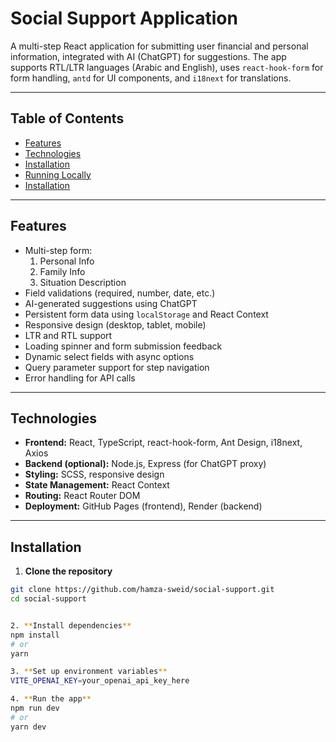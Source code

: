 # Social Support Application

A multi-step React application for submitting user financial and personal information, integrated with AI (ChatGPT) for suggestions. The app supports RTL/LTR languages (Arabic and English), uses `react-hook-form` for form handling, `antd` for UI components, and `i18next` for translations.

---

## Table of Contents
- [Features](#features)
- [Technologies](#technologies)
- [Installation](#installation)
- [Running Locally](#running-locally)
- [Installation](#)

---

## Features
- Multi-step form:
  1. Personal Info
  2. Family Info
  3. Situation Description
- Field validations (required, number, date, etc.)
- AI-generated suggestions using ChatGPT
- Persistent form data using `localStorage` and React Context
- Responsive design (desktop, tablet, mobile)
- LTR and RTL support
- Loading spinner and form submission feedback
- Dynamic select fields with async options
- Query parameter support for step navigation
- Error handling for API calls

---

## Technologies
- **Frontend:** React, TypeScript, react-hook-form, Ant Design, i18next, Axios
- **Backend (optional):** Node.js, Express (for ChatGPT proxy)
- **Styling:** SCSS, responsive design
- **State Management:** React Context
- **Routing:** React Router DOM
- **Deployment:** GitHub Pages (frontend), Render (backend)

---

## Installation

1. **Clone the repository**

```bash
git clone https://github.com/hamza-sweid/social-support.git
cd social-support


2. **Install dependencies**
npm install
# or
yarn

3. **Set up environment variables**
VITE_OPENAI_KEY=your_openai_api_key_here

4. **Run the app**
npm run dev
# or
yarn dev
